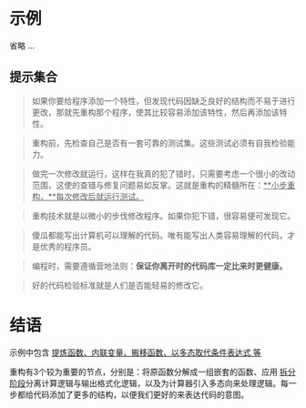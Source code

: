 # 示例

省略 ...



## 提示集合

> 如果你要给程序添加一个特性，但发现代码因缺乏良好的结构而不易于进行更改，那就先重构那个程序，使其比较容易添加该特性，然后再添加该特性。

> 重构前，先检查自己是否有一套可靠的测试集。这些测试必须有自我检验能力。

> 做完一次修改就运行，这样在我真的犯了错时，只需要考虑一个很小的改动范围，这使的查错与修复问题易如反掌。这就是重构的精髓所在：<u>**小步重构，**每次修改后就运行测试。</u>

> 重构技术就是以微小的步伐修改程序。如果你犯下错，很容易便可发现它。

> 傻瓜都能写出计算机可以理解的代码。唯有能写出人类容易理解的代码，才是优秀的程序员。

> 编程时，需要遵循营地法则：**保证你离开时的代码库一定比来时更健康。**

> 好的代码检验标准就是人们是否能轻易的修改它。

# 结语

示例中包含 <u>提炼函数、内联变量、搬移函数、以多态取代条件表达式 等</u>

重构有3个较为重要的节点，分别是：将原函数分解成一组嵌套的函数、应用 <u>拆分阶段</u>分离计算逻辑与输出格式化逻辑，以及为计算器引入多态向来处理逻辑。每一步都给代码添加了更多的结构，以便我们更好的来表达代码的意图。

